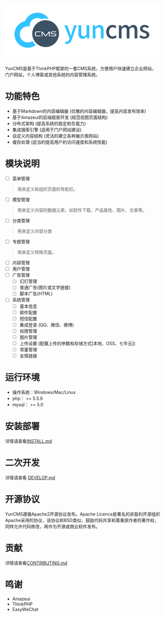 <h1><a target="_blank" href="http://www.yunalading.com/" title="YunCMS 官网"><img width="500" src="docs/images/logo.png" alt="YunCMS Logo"/></a></h1>

YunCMS是基于ThinkPHP框架的一套CMS系统，方便用户快速建立企业网站，门户网站，个人博客或其他系统的内容管理系统。

# 功能特色
- 基于Markdown的内容编辑器 (优雅的内容编辑器，提高内容发布效率)
- 基于Amazeui的前端框架开发 (规范视图页面结构)
- 分布式架构 (提高系统的稳定和负载力)
- 集成搜索引擎 (适用于门户网站建设)
- 自定义内容结构 (灵活的建立各种展示类网站)
- 缓存处理 (适当的提高用户的访问速度和系统性能)

# 模块说明
- [ ] 菜单管理

> 用来定义和组织页面的导航栏。

- [ ] 模型管理

> 用来定义内容的数据元素，如软件下载、产品属性、图片、文章等。

- [ ] 分类管理

> 用来定义内容分类

- [ ] 专题管理

> 用来定义特殊页面。

- [ ] 内容管理
- [ ] 用户管理
- [ ] 广告管理
    - [ ] 幻灯管理
    - [ ] 普通广告(图片或文字链接)
    - [ ] 脚本广告(HTML)
- [ ] 系统管理
    - [ ] 基本信息
    - [ ] 邮件配置
    - [ ] 短信配置
    - [ ] 集成登录 (QQ、微信、微博)
    - [ ] 权限管理
    - [ ] 图片管理
    - [ ] 上传设置 (配置上传的参数和存储方式[本地、OSS、七牛云])
    - [ ] 常量管理
    - [ ] 友情链接

# 运行环境
- 操作系统：Windows/Mac/Linux
- php： >= 5.5.9
- mysql： >= 5.0

# 安装部署
详情请查看[INSTALL.md](INSTALL.md)

# 二次开发
详情请查看 [DEVELOP.md](DEVELOP.md)

# 开源协议
YunCMS遵循Apache2开源协议发布。Apache Licence是著名的非盈利开源组织Apache采用的协议，该协议和BSD类似，鼓励代码共享和尊重原作者的著作权，同样允许代码修改，再作为开源或商业软件发布。

# 贡献
详情请查看[CONTRIBUTING.md](CONTRIBUTING.md)

# 鸣谢
- Amazeui
- ThinkPHP
- EasyWeChat
